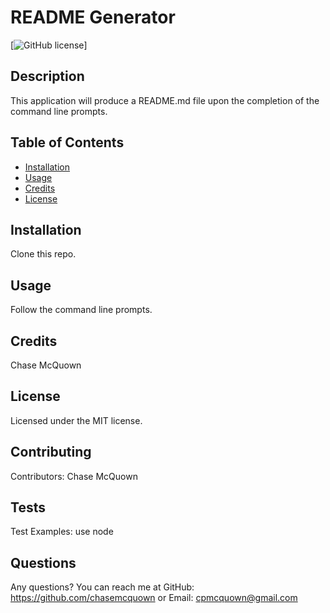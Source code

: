 
  # README Generator
  [![GitHub license](https://img.shields.io/badge/license-MIT-blue.svg)]

  ## Description 

  This application will produce a README.md file upon the completion of the command line prompts. 

  ## Table of Contents 

  * [Installation](#installation)
  * [Usage](#usage)
  * [Credits](#credits)
  * [License](#license)

  ## Installation

  Clone this repo. 

  ## Usage 

  Follow the command line prompts. 
  
  ## Credits

  Chase McQuown  

  ## License

  Licensed under the MIT license. 

  ## Contributing

  Contributors: Chase McQuown  

  ## Tests

  Test Examples: use node 

  ## Questions

  Any questions? You can reach me at GitHub: https://github.com/chasemcquown  or Email: cpmcquown@gmail.com


  